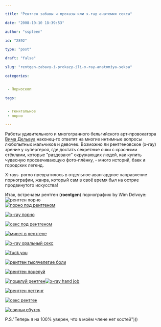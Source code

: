 ```yaml
---

title: "Рентген забавы и проказы или x-ray анатомия секса"

date: "2008-10-10 18:39:53"

author: "sspleen"

id: "2892"

type: "post"

draft: "false"

slug: "rentgen-zabavy-i-prokazy-ili-x-ray-anatomiya-seksa"

categories:


 - Порноскоп

tags:


 - генитальное
 - порно

---
```

Работы удивительного и многогранного бельгийского арт-провокатора [Вима Дельвуа](http://www.wimdelvoye.be/) наконец-то ответят на многие интимные вопросы любопытных мальчиков и девочек. Возможно ли рентгеновское (x-ray) зрение у супергероя, где достать секретные очки с красными стёклами, которые "раздевают" окружающих людей, как купить чудесную просвечивающую фото-плёнку, - много историй, баек и городских легенд.  
  
X-rays  pornо превратилось в отдельное авангардное направление порнографии, жанра, который сам в своё время был на острие продвинутого искусства!  
  
Итак, встречаем рентген (**roentgen**) порнографию by Wim Delvoye:  
![рентген порно](/uploads/2012/06/2299532831_2448d945e9.jpg "x-ray porno")  
[![порно под рентгеном](/uploads/2012/06/xray.jpg.jpg "xray.jpg")](/2008/10/rentgen-zabavy-i-prokazy-ili-x-ray-anatomiya-seksa/xray-jpg/)  
  
[![x-ray порно](/uploads/2012/06/wim-delvoye-11395_1.jpg "wim-delvoye-x-ray")](/2008/10/rentgen-zabavy-i-prokazy-ili-x-ray-anatomiya-seksa/wim-delvoye-11395_1/)  
  
[![секс под рентгеном](/uploads/2012/06/TKgal_4381d4dae0567.jpg "рентген порно")](/2008/10/rentgen-zabavy-i-prokazy-ili-x-ray-anatomiya-seksa/tkgal_4381d4dae0567/)  
  
[![минет в рентгене](/uploads/2012/06/rescale5.jpeg "x-ray blow job")](/2008/10/rentgen-zabavy-i-prokazy-ili-x-ray-anatomiya-seksa/rescale5/)  
  
[![x-ray оральный секс](/uploads/2012/06/rescale4.jpeg "x-ray минет")](/2008/10/rentgen-zabavy-i-prokazy-ili-x-ray-anatomiya-seksa/rescale4/)  
  
[![](/uploads/2012/06/rescale3.jpeg "fuck you")](/2008/10/rentgen-zabavy-i-prokazy-ili-x-ray-anatomiya-seksa/rescale3/)  
  
[![рентген тысячелетие боли](/uploads/2012/06/rescale2.jpeg "x-ray anal finger")](/2008/10/rentgen-zabavy-i-prokazy-ili-x-ray-anatomiya-seksa/rescale2/)  
  
[![рентген поцелуй](/uploads/2012/06/rescale1.jpeg "suck my kiss x-ray")](/2008/10/rentgen-zabavy-i-prokazy-ili-x-ray-anatomiya-seksa/rescale1/)  
  
[![поцелуй рентген](/uploads/2012/06/rescale-рр.jpg "x-ray kiss")](/2008/10/rentgen-zabavy-i-prokazy-ili-x-ray-anatomiya-seksa/rescale-rr/)[![x-ray hand job](/uploads/2012/06/wim_delvoye_xray2.jpg "wim_delvoye_xray")](/2008/10/rentgen-zabavy-i-prokazy-ili-x-ray-anatomiya-seksa/wim_delvoye_xray2/)  
  
[![рентген петтинг](/uploads/2012/06/rescale.jpg "petting x-ray")](/2008/10/rentgen-zabavy-i-prokazy-ili-x-ray-anatomiya-seksa/rescale/)  
  
[![секс рентген](/uploads/2012/06/raio-med2.jpg "x-ray sex")](/2008/10/rentgen-zabavy-i-prokazy-ili-x-ray-anatomiya-seksa/raio-med2/)  
  
[![свиньи ебутся](/uploads/2012/06/16big.jpg "pigs x-ray")](/2008/10/rentgen-zabavy-i-prokazy-ili-x-ray-anatomiya-seksa/16big/)  
  
P.S."Теперь я на 100% уверен, что в моём члене нет костей")))